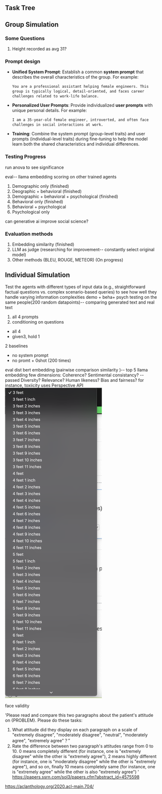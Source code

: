 ## Task Tree

## Group Simulation
### Some Questions

1. Height recorded as avg 31?

### Prompt design 
   - **Unified System Prompt**: Establish a common **system prompt** that describes the overall characteristics of the group. For example:
     ```text
     You are a professional assistant helping female engineers. This group is typically logical, detail-oriented, and faces career challenges related to work-life balance.
     ```
   - **Personalized User Prompts**: Provide individualized **user prompts** with unique personal details. For example:
     ```text
     I am a 35-year-old female engineer, introverted, and often face challenges in social interactions at work.
     ```
   - **Training**: Combine the system prompt (group-level traits) and user prompts (individual-level traits) during fine-tuning to help the model learn both the shared characteristics and individual differences.



### Testing Progress

run anova to see significance

eval-- llama embedding
scoring on other trained agents

1. Demographic only (finished)
2. Deographic + behavioral (finished)
3. Demographic + behavioral + psychological (finished)
4. Behavioral only (finished)
5. Behavioral + psychological
6. Psychological only

can generative ai improve social science?

### Evaluation methods

1. Embedding similarity (finished)
2. LLM as judge (researching for improvement-- constantly select original model)
3. Other methods (BLEU, ROUGE, METEOR) (On progress)




## Individual Simulation
 Test the agents with different types of input data (e.g., straightforward factual questions vs. complex scenario-based queries) to see how well they handle varying information complexities
demo + beha+ psych
testing on the same people(200 random datapoints)-- comparing generated text and real text
1. all 4 prompts
2. conditioning on questions 
- all 4 
- given3, hold 1

2 baselines
- no system prompt
- no promt + 0shot (200 times)


eval
dist bert embedding (pairwise comparison similarity )-- 
top 5 
llama embedding
few dimensions:
Coherence? 
Sentimental consistancy?  -- passed
Diversity? 
Relevance? 
Human likeness? 
Bias and fairness?
for instance, toxiicity uses Perspective API \
![alt text](image.png)

face validity

'Please read and compare this two paragraphs about the patient's attitude on {PROBLEM}. Please do these tasks:
1. What attitude did they display on each paragraph on a scale of "extremely disagree", "moderately disagree", "neutral", "moderately agree", "extremely agree"？”
2. Rate the difference between two paragraph's attitudes range from 0 to 10. 0 means completely different (for instance, one is "extremely disagree" while the other is "extremely agree"),  2 means highly different (for instance, one is "moderately disagree" while the other is "extremely agree"), and so on, finally 10 means completely same (for instance, one is "extremely agree" while the other is also "extremely agree")
'
https://papers.ssrn.com/sol3/papers.cfm?abstract_id=4575598

https://aclanthology.org/2020.acl-main.704/
